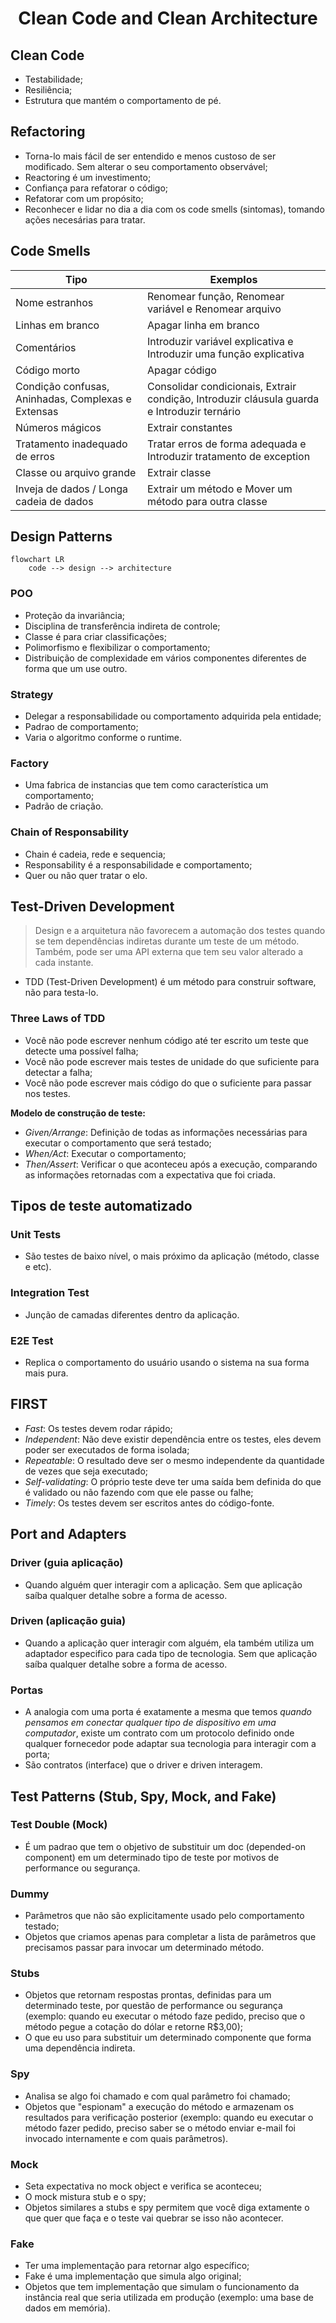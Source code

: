 <h1 align="center">Clean Code and Clean Architecture</h1>

<h2>Clean Code</h2>

- Testabilidade;
- Resiliência;
- Estrutura que mantém o comportamento de pé.

<h2>Refactoring</h2>

- Torna-lo mais fácil de ser entendido e menos custoso de ser modificado. Sem alterar o seu comportamento observável;
- Reactoring é um investimento;
- Confiança para refatorar o código;
- Refatorar com um propósito;
- Reconhecer e lidar no dia a dia com os code smells (sintomas), tomando ações necesárias para tratar.

<h2>Code Smells</h2>

| Tipo | Exemplos |
| ------------- | ------------- |
| Nome estranhos  | Renomear função, Renomear variável e Renomear arquivo |
| Linhas em branco  | Apagar linha em branco |
| Comentários | Introduzir variável explicativa e Introduzir uma função explicativa |
| Código morto  | Apagar código |
| Condição confusas, Aninhadas, Complexas e Extensas  | Consolidar condicionais, Extrair condição, Introduzir cláusula guarda e Introduzir ternário |
| Números mágicos  | Extrair constantes |
| Tratamento inadequado de erros  | Tratar erros de forma adequada e Introduzir tratamento de exception |
| Classe ou arquivo grande  | Extrair classe |
| Inveja de dados / Longa cadeia de dados  | Extrair um método e Mover um método para outra classe |

<h2>Design Patterns</h2>

```mermaid
flowchart LR
    code --> design --> architecture
```

<h3>POO</h3>

- Proteção da invariância;
- Disciplina de transferência indireta de controle;
- Classe é para criar classificações;
- Polimorfismo e flexibilizar o comportamento;
- Distribuição de complexidade em vários componentes diferentes de forma que um use outro.

<h3>Strategy</h3>

- Delegar a responsabilidade ou comportamento adquirida pela entidade;
- Padrao de comportamento;
- Varia o algoritmo conforme o runtime.

<h3>Factory</h3>

- Uma fabrica de instancias que tem como característica um comportamento;
- Padrão de criação.

<h3>Chain of Responsability</h3>

- Chain é cadeia, rede e sequencia;
- Responsability é a responsabilidade e comportamento;
- Quer ou não quer tratar o elo.

<h2>Test-Driven Development</h2>

> Design e a arquitetura não favorecem a automação dos testes quando se tem dependências indiretas durante um teste de um método. Também, pode ser uma API externa que tem seu valor alterado a cada instante.

- TDD (Test-Driven Development) é um método para construir software, não para testa-lo.

<h3>Three Laws of TDD</h3>

- Você não pode escrever nenhum código até ter escrito um teste que detecte uma possível falha;
- Você não pode escrever mais testes de unidade do que suficiente para detectar a falha;
- Você não pode escrever mais código do que o suficiente para passar nos testes.

**Modelo de construção de teste:**

- *Given/Arrange*: Definição de todas as informações necessárias para executar o comportamento que será testado;
- *When/Act*: Executar o comportamento;
- *Then/Assert*: Verificar o que aconteceu após a execução, comparando as informações retornadas com a expectativa que foi criada.

<h2>Tipos de teste automatizado</h2>

<h3>Unit Tests</h3>

- São testes de baixo nível, o mais próximo da aplicação (método, classe e etc).

<h3>Integration Test</h3>

- Junção de camadas diferentes dentro da aplicação.

<h3>E2E Test</h3>

- Replica o comportamento do usuário usando o sistema na sua forma mais pura.

<h2>FIRST</h2>

- *Fast*: Os testes devem rodar rápido;
- *Independent*: Não deve existir dependência entre os testes, eles devem poder ser executados de forma isolada;
- *Repeatable*: O resultado deve ser o mesmo independente da quantidade de vezes que seja executado;
- *Self-validating*: O próprio teste deve ter uma saída bem definida do que é validado ou não fazendo com que ele passe ou falhe;
- *Timely*: Os testes devem ser escritos antes do código-fonte.

<h2>Port and Adapters</h2>

<h3>Driver (guia aplicação)</h3>

- Quando alguém quer interagir com a aplicação. Sem que aplicação saíba qualquer detalhe sobre a forma de acesso.

<h3>Driven (aplicação guia)</h3>

- Quando a aplicação quer interagir com alguém, ela também utiliza um adaptador especifico para cada tipo de tecnologia. Sem que aplicação saíba qualquer detalhe sobre a forma de acesso.

<h3>Portas</h3>

- A analogia com uma porta é exatamente a mesma que temos *quando pensamos em conectar qualquer tipo de dispositivo em uma computador*, existe um contrato com um protocolo definido onde qualquer fornecedor pode adaptar sua tecnologia para interagir com a porta;
- São contratos (interface) que o driver e driven interagem.

<h2>Test Patterns (Stub, Spy, Mock, and Fake)</h2>

<h3>Test Double (Mock)</h3>

- É um padrao que tem o objetivo de substituir um doc (depended-on component) em um determinado tipo de teste por motivos de performance ou segurança.

<h3>Dummy</h3>

- Parâmetros que não são explicitamente usado pelo comportamento testado;
- Objetos que criamos apenas para completar a lista de parâmetros que precisamos passar para invocar um determinado método.

<h3>Stubs</h3>

- Objetos que retornam respostas prontas, definidas para um determinado teste, por questão de performance ou segurança (exemplo: quando eu executar o método faze pedido, preciso que o método pegue a cotação do dólar e retorne R$3,00);
- O que eu uso para substituir um determinado componente que forma uma dependência indireta.

<h3>Spy</h3>

- Analisa se algo foi chamado e com qual parâmetro foi chamado;
- Objetos que "espionam" a execução do método e armazenam os resultados para verificação posterior (exemplo: quando eu executar o método fazer pedido, preciso saber se o método enviar e-mail foi invocado internamente e com quais parâmetros).

<h3>Mock</h3>

- Seta expectativa no mock object e verifica se aconteceu;
- O mock mistura stub e o spy;
- Objetos similares a stubs e spy permitem que você diga extamente o que quer que faça e o teste vai quebrar se isso não acontecer.

<h3>Fake</h3>

- Ter uma implementação para retornar algo específico;
- Fake é uma implementação que simula algo original;
- Objetos que tem implementação que simulam o funcionamento da instância real que seria utilizada em produção (exemplo: uma base de dados em memória).